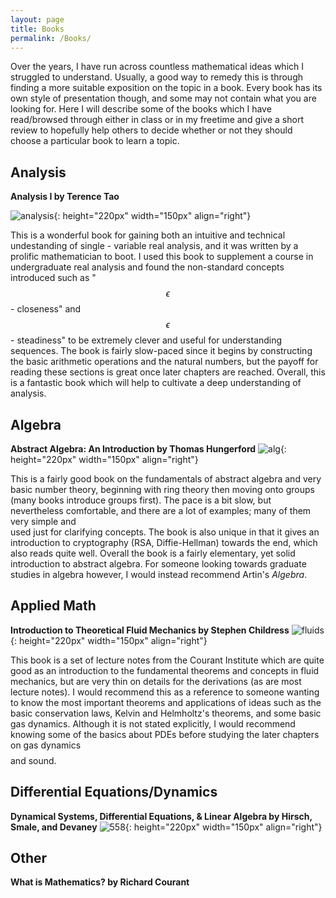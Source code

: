 ```yaml
---
layout: page
title: Books
permalink: /Books/
---
```


<script type="text/x-mathjax-config">
MathJax.Hub.Config({
  tex2jax: {
    inlineMath: [['$','$'], ['\\(','\\)']],
    processEscapes: true
  }
});
</script>
<script src="https://cdnjs.cloudflare.com/ajax/libs/mathjax/2.7.0/MathJax.js?config=TeX-AMS-MML_HTMLorMML" type="text/javascript"></script>



Over the years, I have run across countless mathematical ideas which I struggled to understand. Usually, a good way to remedy this is through finding a more suitable exposition on the topic in a book. Every book has its own style of presentation though, and some may not contain what you are looking for. Here I will describe some of the books which I have read/browsed through either in class or in my freetime and give a short review to hopefully help others to decide whether or not they should choose a particular book to learn a topic.

## Analysis

**Analysis I by Terence Tao**

![analysis](/assets/analysis.png){: height="220px" width="150px" align="right"}

This is a wonderful book for gaining both an intuitive and technical
undestanding of single - variable real  analysis, and it was written by a
prolific mathematician to boot. I used this book to supplement a course
in undergraduate real analysis and found the non-standard concepts
introduced such as "$$\epsilon$$ - closeness" and $$\epsilon$$ -
steadiness" to be extremely clever and useful for understanding sequences.
The book is fairly slow-paced since it begins by constructing the
basic arithmetic operations and the natural numbers, but the payoff
for reading these sections is great once later chapters are reached.
Overall, this is a fantastic book which will help to cultivate a deep
understanding of analysis.


## Algebra

**Abstract Algebra: An Introduction by Thomas Hungerford**
![alg](/assets/hungerford.png){: height="220px" width="150px" align="right"}

This is a fairly good book on the fundamentals of abstract algebra and very <br />
basic number theory, beginning with ring theory then moving onto groups  <br />
(many books introduce groups first). The pace is a bit slow, but nevertheless comfortable,
and there are a lot of examples; many of them very simple and <br /> used just for clarifying
concepts. The book is also unique in that it gives an introduction to
cryptography (RSA, Diffie-Hellman) towards the end, which also reads quite well.
Overall the book is a fairly elementary, yet solid introduction to abstract
algebra. For someone looking towards graduate studies in algebra however,
I would instead recommend Artin's *Algebra*.


## Applied Math

**Introduction to Theoretical Fluid Mechanics by Stephen Childress**
![fluids](/assets/fluids.png){: height="220px" width="150px" align="right"}

This book is a set of lecture notes from the Courant Institute which are quite
good as an introduction to the fundamental theorems and concepts in fluid
mechanics, but are very thin on details for the derivations (as are most
lecture notes). I would recommend this as a reference to someone wanting
to know the most important theorems and applications of ideas such as the
basic conservation laws, Kelvin and Helmholtz's theorems, and some basic gas
dynamics. Although it is not stated explicitly, I would recommend knowing some
of the basics about PDEs before studying the later chapters on gas dynamics $$$$
and sound.

## Differential Equations/Dynamics

**Dynamical Systems, Differential Equations, & Linear Algebra by Hirsch, <br /> Smale, and Devaney**
![558](/assets/hirschsmale.png){: height="220px" width="150px" align="right"}




## Other

**What is Mathematics? by Richard Courant**
